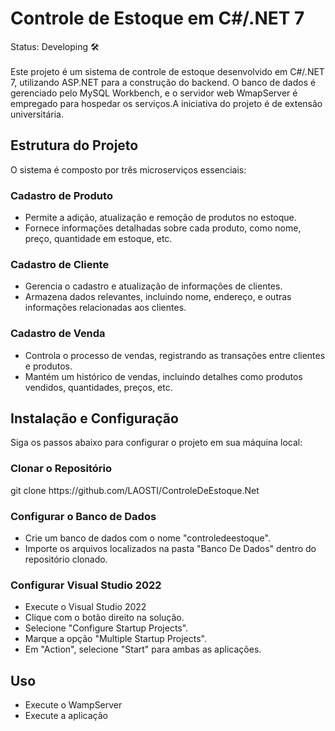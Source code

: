 <h1> Controle de Estoque em C#/.NET 7 </h1>
Status: Developing 🛠️
<br></br>
Este projeto é um sistema de controle de estoque desenvolvido em C#/.NET 7, utilizando ASP.NET para a construção do backend. O banco de dados é gerenciado pelo MySQL Workbench, e o servidor web WmapServer é empregado para hospedar os serviços.A iniciativa do projeto é de extensão universitária.
<h2>Estrutura do Projeto</h2>
O sistema é composto por três microserviços essenciais:

<h3>Cadastro de Produto</h3>
<ul>
  <li>Permite a adição, atualização e remoção de produtos no estoque.</li>
  <li>Fornece informações detalhadas sobre cada produto, como nome, preço, quantidade em estoque, etc.</li>
</ul>
<h3>Cadastro de Cliente</h3>
<ul>
  <li>Gerencia o cadastro e atualização de informações de clientes.</li>
  <li>Armazena dados relevantes, incluindo nome, endereço, e outras informações relacionadas aos clientes.</li>
</ul>
<h3>Cadastro de Venda</h3>
<ul>
  <li>Controla o processo de vendas, registrando as transações entre clientes e produtos.</li>
  <li>Mantém um histórico de vendas, incluindo detalhes como produtos vendidos, quantidades, preços, etc.</li>
</ul>
<h2>Instalação e Configuração</h2>
Siga os passos abaixo para configurar o projeto em sua máquina local:
<h3>Clonar o Repositório</h3>
  git clone https://github.com/LAOSTI/ControleDeEstoque.Net
<h3>Configurar o Banco de Dados</h3>
  <ul>
    <li>Crie um banco de dados com o nome "controledeestoque".</li>
    <li>Importe os arquivos localizados na pasta "Banco De Dados" dentro do repositório clonado.</li>
  </ul>
<h3>Configurar Visual Studio 2022</h3>
  <ul>
    <li>Execute o Visual Studio 2022</li>
    <li>Clique com o botão direito na solução.</li>
    <li>Selecione "Configure Startup Projects".</li>
    <li>Marque a opção "Multiple Startup Projects".</li>
    <li>Em "Action", selecione "Start" para ambas as aplicações.</li>
  </ul>
<h2>Uso</h3>
  <ul>
    <li>Execute o WampServer</li>
    <li>Execute a aplicação</li>
  </ul>
    
